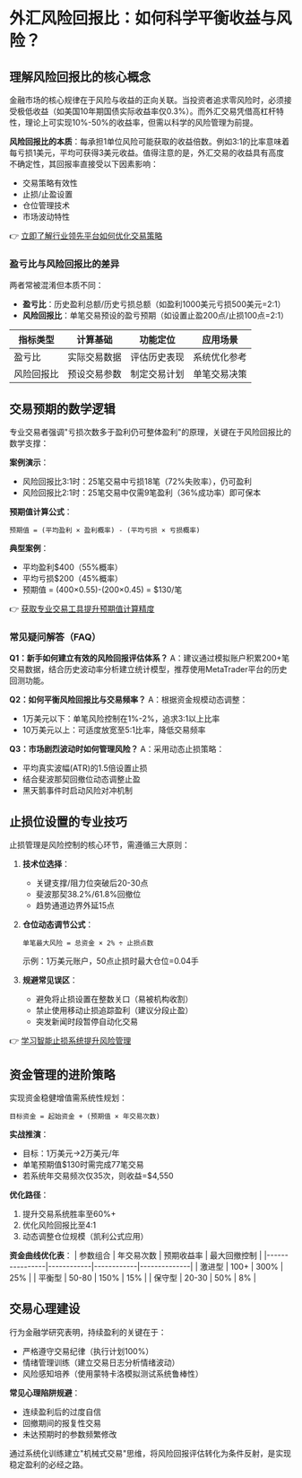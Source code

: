 # 外汇风险回报比：如何科学平衡收益与风险？

## 理解风险回报比的核心概念

金融市场的核心规律在于风险与收益的正向关联。当投资者追求零风险时，必须接受极低收益（如美国10年期国债实际收益率仅0.3%）。而外汇交易凭借高杠杆特性，理论上可实现10%-50%的收益率，但需以科学的风险管理为前提。

**风险回报比的本质**：每承担1单位风险可能获取的收益倍数。例如3:1的比率意味着每亏损1美元，平均可获得3美元收益。值得注意的是，外汇交易的收益具有高度不确定性，其回报率直接受以下因素影响：
- 交易策略有效性
- 止损/止盈设置
- 仓位管理技术
- 市场波动特性

👉 [立即了解行业领先平台如何优化交易策略](https://bit.ly/okx_welcome)

### 盈亏比与风险回报比的差异
两者常被混淆但本质不同：
- **盈亏比**：历史盈利总额/历史亏损总额（如盈利1000美元亏损500美元=2:1）
- **风险回报比**：单笔交易预设的盈亏预期（如设置止盈200点/止损100点=2:1）

| 指标类型       | 计算基础       | 功能定位         | 应用场景       |
|----------------|----------------|------------------|----------------|
| 盈亏比         | 实际交易数据   | 评估历史表现     | 系统优化参考   |
| 风险回报比     | 预设交易参数   | 制定交易计划     | 单笔交易决策   |

## 交易预期的数学逻辑

专业交易者强调"亏损次数多于盈利仍可整体盈利"的原理，关键在于风险回报比的数学支撑：

**案例演示**：
- 风险回报比3:1时：25笔交易中亏损18笔（72%失败率），仍可盈利
- 风险回报比2:1时：25笔交易中仅需9笔盈利（36%成功率）即可保本

**预期值计算公式**：
```
预期值 = (平均盈利 × 盈利概率) - (平均亏损 × 亏损概率)
```
**典型案例**：
- 平均盈利$400（55%概率）
- 平均亏损$200（45%概率）
- 预期值 = (400×0.55)-(200×0.45) = $130/笔

👉 [获取专业交易工具提升预期值计算精度](https://bit.ly/okx_welcome)

### 常见疑问解答（FAQ）

**Q1：新手如何建立有效的风险回报评估体系？**
A：建议通过模拟账户积累200+笔交易数据，结合历史波动率分析建立统计模型，推荐使用MetaTrader平台的历史回测功能。

**Q2：如何平衡风险回报比与交易频率？**
A：根据资金规模动态调整：
- 1万美元以下：单笔风险控制在1%-2%，追求3:1以上比率
- 10万美元以上：可适度放宽至5:1比率，降低交易频率

**Q3：市场剧烈波动时如何管理风险？**
A：采用动态止损策略：
- 平均真实波幅(ATR)的1.5倍设置止损
- 结合斐波那契回撤位动态调整止盈
- 黑天鹅事件时启动风险对冲机制

## 止损位设置的专业技巧

止损管理是风险控制的核心环节，需遵循三大原则：

1. **技术位选择**：
   - 关键支撑/阻力位突破后20-30点
   - 斐波那契38.2%/61.8%回撤位
   - 趋势通道边界外延15点

2. **仓位动态调节公式**：
   ```
   单笔最大风险 = 总资金 × 2% ÷ 止损点数
   ```
   示例：1万美元账户，50点止损时最大仓位=0.04手

3. **规避常见误区**：
   - 避免将止损设置在整数关口（易被机构收割）
   - 禁止使用移动止损追踪盈利（建议分段止盈）
   - 突发新闻时段暂停自动化交易

👉 [学习智能止损系统提升风险管理](https://bit.ly/okx_welcome)

## 资金管理的进阶策略

实现资金稳健增值需系统性规划：
```
目标资金 = 起始资金 + (预期值 × 年交易次数)
```
**实战推演**：
- 目标：1万美元→2万美元/年
- 单笔预期值$130时需完成77笔交易
- 若系统年交易频次仅35次，则收益=$4,550

**优化路径**：
1. 提升交易系统胜率至60%+
2. 优化风险回报比至4:1
3. 动态调整仓位规模（凯利公式应用）

**资金曲线优化表**：
| 参数组合       | 年交易次数 | 预期收益率 | 最大回撤控制 |
|----------------|------------|------------|--------------|
| 激进型         | 100+       | 300%       | 25%          |
| 平衡型         | 50-80      | 150%       | 15%          |
| 保守型         | 20-30      | 50%        | 8%           |

## 交易心理建设

行为金融学研究表明，持续盈利的关键在于：
- 严格遵守交易纪律（执行计划100%）
- 情绪管理训练（建立交易日志分析情绪波动）
- 风险感知培养（使用蒙特卡洛模拟测试系统鲁棒性）

**常见心理陷阱规避**：
- 连续盈利后的过度自信
- 回撤期间的报复性交易
- 未达预期时的参数频繁修改

通过系统化训练建立"机械式交易"思维，将风险回报评估转化为条件反射，是实现稳定盈利的必经之路。